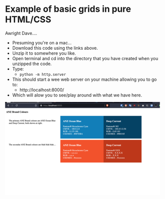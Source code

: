 # Example of basic grids in pure HTML/CSS

Awright Dave....

* Presuming you're on a mac...
* Download this code using the links above.
* Unzip it to somewhere you like.
* Open terminal and cd into the directory that you have created when you unzipped the code.
* Type:
  * `python -m http.server`
* This should start a wee web server on your machine allowing you to go to:
  * http://localhost:8000/
* Which will alow you to see/play around with what we have here.





![Index example](/image/README/1648678040122.png "Index example")

